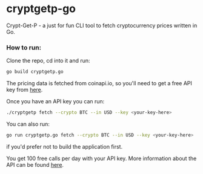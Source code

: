 # cryptgetp-go
Crypt-Get-P - a just for fun CLI tool to fetch cryptocurrency prices written in Go.

### How to run:

Clone the repo, cd into it and run:

```bash
go build cryptgetp.go
```

The pricing data is fetched from coinapi.io, so you'll need to get a free API key from [here](https://www.coinapi.io/pricing?apikey).

Once you have an API key you can run: 

```bash
./cryptgetp fetch --crypto BTC --in USD --key <your-key-here>
```

You can also run:

```bash
go run cryptgetp.go fetch --crypto BTC --in USD --key <your-key-here>
```

if you'd prefer not to build the application first.

You get 100 free calls per day with your API key. More information about the API can be found [here](https://www.coinapi.io).